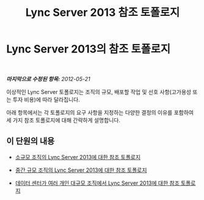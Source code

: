 ﻿---
title: Lync Server 2013 참조 토폴로지
TOCTitle: 참조 토폴로지
ms:assetid: 1b9e3467-ee74-4598-a348-16490b098760
ms:mtpsurl: https://technet.microsoft.com/ko-kr/library/Gg398254(v=OCS.15)
ms:contentKeyID: 49302970
ms.date: 08/10/2015
mtps_version: v=OCS.15
ms.translationtype: HT
---

# Lync Server 2013의 참조 토폴로지

 

_**마지막으로 수정된 항목:** 2012-05-21_

이상적인 Lync Server 토폴로지는 조직의 규모, 배포할 작업 및 선호 사항(고가용성 또는 투자 비용)에 따라 달라집니다.

아래 항목에서는 각 토폴로지의 요구 사항을 지정하는 다양한 결정의 이유를 포함하여 세 가지 참조 토폴로지에 대해 간략하게 설명합니다.

## 이 단원의 내용

  - [소규모 조직의 Lync Server 2013에 대한 참조 토폴로지](lync-server-2013-reference-topology-for-small-organizations.md)

  - [중간 규모 조직의 Lync Server 2013에 대한 참조 토폴로지](lync-server-2013-reference-topology-for-medium-size-organizations.md)

  - [데이터 센터가 여러 개인 대규모 조직에서 Lync Server 2013에 대한 참조 토폴로지](lync-server-2013-reference-topology-for-large-organizations-with-multiple-data-centers.md)

